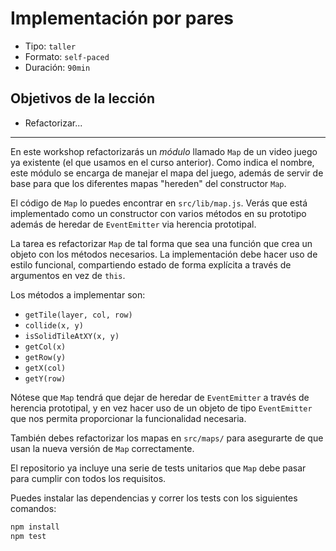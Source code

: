 # Implementación por pares

* Tipo: `taller`
* Formato: `self-paced`
* Duración: `90min`

## Objetivos de la lección

* Refactorizar...

***

En este workshop refactorizarás un _módulo_ llamado `Map` de un video juego
ya existente (el que usamos en el curso anterior). Como indica el nombre, este
módulo se encarga de manejar el mapa del juego, además de servir de base para
que los diferentes mapas "hereden" del constructor `Map`.

El código de `Map` lo puedes encontrar en `src/lib/map.js`. Verás que está
implementado como un constructor con varios métodos en su prototipo además de
heredar de `EventEmitter` via herencia prototipal.

La tarea es refactorizar `Map` de tal forma que sea una función que crea un
objeto con los métodos necesarios. La implementación debe hacer
uso de estilo funcional, compartiendo estado de forma explícita a través de
argumentos en vez de `this`.

Los métodos a implementar son:

* `getTile(layer, col, row)`
* `collide(x, y)`
* `isSolidTileAtXY(x, y)`
* `getCol(x)`
* `getRow(y)`
* `getX(col)`
* `getY(row)`

Nótese que `Map` tendrá que dejar de heredar de `EventEmitter` a través de
herencia prototipal, y en vez hacer uso de un objeto de tipo `EventEmitter` que
nos permita proporcionar la funcionalidad necesaria.

También debes refactorizar los mapas en `src/maps/` para asegurarte de que usan
la nueva versión de `Map` correctamente.

El repositorio ya incluye una serie de tests unitarios que `Map` debe pasar
para cumplir con todos los requisitos.

Puedes instalar las dependencias y correr los tests con los siguientes comandos:

```sh
npm install
npm test
```
